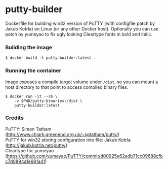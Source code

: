 # putty-builder

Dockerfile for building win32 version of PuTTY (with configfile patch by Jakub Kotrla) on Linux (or any other Docker host). Optionally you can use patch by yumeyao to fix ugly looking Cleartype fonts in bold and italic.

### Building the image

```shell
$ docker build -t putty-builder:latest .
```

### Running the container

Image exposes a compile target volume under `/dist`, so you can mount a host directory to that point to access compiled binary files.

```shell
$ docker run -it --rm \
	-v $PWD/putty-binaries:/dist \
	putty-builder:latest
```

### Credits

PuTTY: Simon Tatham (http://www.chiark.greenend.org.uk/~sgtatham/putty/)  
PuTTY for win32 storing configuration into file: Jakub Kotrla (http://jakub.kotrla.net/putty/)  
Cleartype fix: yumeyao (https://github.com/yumeyao/PuTTY/commit/d00925e62edb71cc09688cfbc7d0894a1e691a41)
